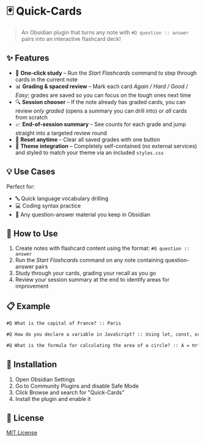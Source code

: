 # 🃏 Quick-Cards

> An Obsidian plugin that turns any note with `#Q question :: answer` pairs into an interactive flashcard deck!

## ✨ Features

- 🔄 **One-click study** – Run the *Start Flashcards* command to step through cards in the current note
- 📊 **Grading & spaced review** – Mark each card *Again / Hard / Good / Easy*; grades are saved so you can focus on the tough ones next time
- 🔍 **Session chooser** – If the note already has graded cards, you can review *only graded* (opens a summary you can drill into) or *all* cards from scratch
- 📈 **End-of-session summary** – See counts for each grade and jump straight into a targeted review round
- 🔄 **Reset anytime** – Clear all saved grades with one button
- 🎨 **Theme integration** – Completely self-contained (no external services) and styled to match your theme via an included `styles.css`

## 💡 Use Cases

Perfect for:
- 🔤 Quick language vocabulary drilling
- 💻 Coding syntax practice
- 📝 Any question-answer material you keep in Obsidian

## 🔧 How to Use

1. Create notes with flashcard content using the format: `#Q question :: answer`
2. Run the *Start Flashcards* command on any note containing question-answer pairs
3. Study through your cards, grading your recall as you go
4. Review your session summary at the end to identify areas for improvement

## 📋 Example

```markdown
#Q What is the capital of France? :: Paris

#Q How do you declare a variable in JavaScript? :: Using let, const, or var keywords

#Q What is the formula for calculating the area of a circle? :: A = πr²
```

## 🚀 Installation

1. Open Obsidian Settings
2. Go to Community Plugins and disable Safe Mode
3. Click Browse and search for "Quick-Cards"
4. Install the plugin and enable it

## 📝 License

[MIT License](LICENSE)
